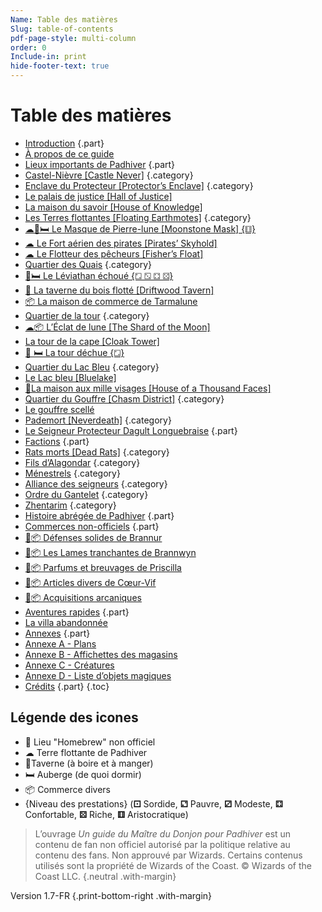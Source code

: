 ```yaml
---
Name: Table des matières
Slug: table-of-contents
pdf-page-style: multi-column
order: 0
Include-in: print
hide-footer-text: true
---
```


# Table des matières

- [Introduction](introduction) {.part}
- [À propos de ce guide](a-propos-de-ce-guide)
- [Lieux importants de Padhiver](locations-of-neverwinter) {.part}
- [Castel-Nièvre [Castle Never]](castel-nievre-castle-never) {.category}
- [Enclave du Protecteur [Protector’s Enclave]](enclave-du-protecteur-protectors-enclave) {.category}
- [Le palais de justice [Hall of Justice]](le-palais-de-justice-hall-of-justice)
- [La maison du savoir [House of Knowledge]](la-maison-du-savoir)
- [Les Terres flottantes [Floating Earthmotes]](les-terres-flottantes-floating-earthmotes) {.category}
- [☁🍴🛏 Le Masque de Pierre-lune [Moonstone Mask] {⚅}](le-masque-de-pierre-lune-moonstone-mask)
- [☁ Le Fort aérien des pirates [Pirates’ Skyhold]](fort-aerien-des-pirates-pirates-skyhold)
- [☁ Le Flotteur des pêcheurs [Fisher’s Float]](le-flotteur-des-pecheurs-fishers-float)
- [Quartier des Quais](quartier-des-quais) {.category}
- [🍴🛏 Le Léviathan échoué {⚁ ⚂ ⚃ ⚄}](le-leviathan-echoue)
- [🍴 La taverne du bois flotté [Driftwood Tavern]](la-taverne-du-bois-flotte-driftwood-tavern)
- [📦 La maison de commerce de Tarmalune](la-maison-de-commerce-de-tarmalune)
- [Quartier de la tour](quartier-de-la-tour) {.category}
- [☁📦 L’Éclat de lune [The Shard of the Moon]](leclat-de-lune-the-shard-of-the-moon)
- [La tour de la cape [Cloak Tower]](la-tour-de-la-cape-cloak-tower)
- [🍴 🛏 La tour déchue {⚁}](la-tour-dechue)
- [Quartier du Lac Bleu](quartier-du-lac-bleu) {.category}
- [Le Lac bleu [Bluelake]](lac-bleu-bluelake)
- [🍴La maison aux mille visages [House of a Thousand Faces]](la-maison-aux-mille-visages)
- [Quartier du Gouffre [Chasm District]](le-quartier-du-gouffre-chasm) {.category}
- [Le gouffre scellé](le-gouffre-scelle)
- [Pademort [Neverdeath]](pademort-neverdeath) {.category}
- [Le Seigneur Protecteur Dagult Longuebraise](lord-protector-neverember) {.part}
- [Factions](neverwinter-factions) {.part}
- [Rats morts [Dead Rats]](rats-morts-dead-rats) {.category}
- [Fils d’Alagondar](fils-dalagondar) {.category}
- [Ménestrels](menestrels) {.category}
- [Alliance des seigneurs](alliance-des-seigneurs) {.category}
- [Ordre du Gantelet](ordre-du-gantelet) {.category}
- [Zhentarim](zhentarim) {.category}
- [Histoire abrégée de Padhiver](history-of-neverwinter) {.part}
- [Commerces non-officiels](homebrew-locations) {.part}
- [🍺📦 Défenses solides de Brannur](aux-defenses-solides-de-brannur)
- [🍺📦 Les Lames tranchantes de Brannwyn](les-lames-tranchantes-de-brannwyn)
- [🍺📦 Parfums et breuvages de Priscilla](parfums-et-boissons-de-priscilla)
- [🍺📦 Articles divers de Cœur-Vif](articles-divers-de-coeur-vif)
- [🍺📦 Acquisitions arcaniques](acquisitions-arcaniques)
- [Aventures rapides](quick-adventures) {.part}
- [La villa abandonnée](la-villa-abandonnee)
- [Annexes](appendix-a-maps-page) {.part}
- [Annexe A - Plans](appendix-a-maps)
- [Annexe B - Affichettes des magasins](appendix-b-point-of-interest-cards-page)
- [Annexe C - Créatures](appendix-c-creatures)
- [Annexe D - Liste d’objets magiques](magical-items-page)
- [Crédits](credits) {.part}
{.toc}

## Légende des icones
* 🍺 Lieu "Homebrew" non officiel
* ☁ Terre flottante de Padhiver
* 🍴Taverne (à boire et à manger)
* 🛏 Auberge (de quoi dormir)
* 📦 Commerce divers
* {Niveau des prestations} (**⚀** Sordide, **⚁** Pauvre, **⚂** Modeste, **⚃** Confortable, **⚄** Riche, **⚅** Aristocratique)
> L’ouvrage *Un guide du Maître du Donjon pour Padhiver* est un contenu de fan non officiel autorisé par la politique relative au contenu des fans. Non approuvé par Wizards. Certains contenus utilisés sont la propriété de Wizards of the Coast. © Wizards of the Coast LLC. {.neutral .with-margin}

Version 1.7-FR {.print-bottom-right .with-margin}